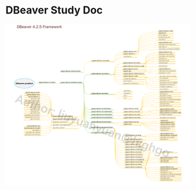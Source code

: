 # DBeaver Study Doc
<img src="https://github.com/liuyuanyuan/dbeaver/blob/lyy/dbeaver-main.png" align="right"/>

